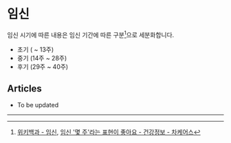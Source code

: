 # 임신

임신 시기에 따른 내용은 임신 기간에 따른 구분[^1]으로 세분화합니다.

- 초기 ( ~ 13주)
- 중기 (14주 ~ 28주)
- 후기 (29주 ~ 40주)



## Articles

* To be updated

---

[^1]: [위키백과 - 임신](https://ko.wikipedia.org/wiki/%EC%9E%84%EC%8B%A0), [임신 '몇 주'라는 표현이 좋아요 - 건강정보 - 차케어스](https://www.chamc.co.kr/health/e_clinic/content.asp?cc_id=11701&co_id=626&ct_id=117)

